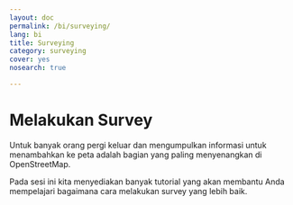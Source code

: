 ```yaml
---
layout: doc
permalink: /bi/surveying/
lang: bi
title: Surveying
category: surveying
cover: yes
nosearch: true

---
```


Melakukan Survey
=================

Untuk banyak orang pergi keluar dan mengumpulkan informasi untuk menambahkan 
ke peta adalah bagian yang paling menyenangkan di OpenStreetMap.

Pada sesi ini kita menyediakan banyak tutorial yang akan membantu Anda
mempelajari bagaimana cara melakukan survey yang lebih baik.
